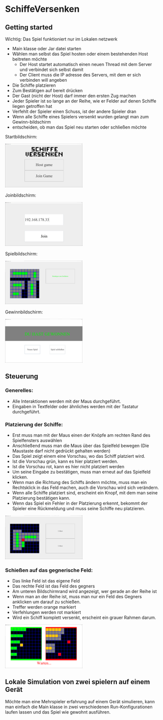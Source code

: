# SchiffeVersenken
## Getting started

Wichtig: Das Spiel funktioniert nur im Lokalen netzwerk

- Main klasse oder Jar datei starten
- Wählen man selbst das Spiel hosten oder einem bestehenden Host beitreten möchte
  - Der Host startet automatisch einen neuen Thread mit dem Server und verbindet sich selbst damit
  - Der Client muss die IP adresse des Servers, mit dem er sich verbinden will angeben
- Die Schiffe platzieren
- Zum Bestätigen auf bereit drücken
- Der Gast (nicht der Host) darf immer den ersten Zug machen
- Jeder Spieler ist so lange an der Reihe, wie er Felder auf denen Schiffe liegen getroffen hat
- Verfehlt der Spieler einen Schuss, ist der andere Spieler dran
- Wenn alle Schiffe eines Spielers versenkt wurden gelangt man zum Gewinn-bildschirm
- entscheiden, ob man das Spiel neu starten oder schließen möchte

Startbildschirm:

<img src="readmeImages/startBildschirm.png" width="50%">

Joinbildschirm:

<img src="readmeImages/joinBildschirm.png" width="50%">

Spielbildschirm:

<img src="readmeImages/spielBildschirm.png" width="50%">

Gewinnbildschirm: 

<img src="readmeImages/gewinnBildschirm.png" width="50%">

## Steuerung

### Generelles:
- Alle Interaktionen werden mit der Maus durchgeführt.
- Eingaben in Textfelder oder ähnliches werden mit der Tastatur durchgeführt.

### Platzierung der Schiffe:
- Erst muss man mit der Maus einen der Knöpfe am rechten Rand des Spielfensters auswählen
- Anschließend muss man die Maus über das Spielfeld bewegen (Die Maustaste darf nicht gedrückt gehalten werden)
- Das Spiel zeigt einem eine Vorschau, wo das Schiff platziert wird.
- Ist die Vorschau grün, kann es hier platziert werden.
- Ist die Vorschau rot, kann es hier nicht platziert werden
- Um seine Eingabe zu bestätigen, muss man erneut auf das Spielfeld klicken.
- Wenn man die Richtung des Schiffs ändern möchte, muss man ein Rechtsklick in das Feld machen, auch die Vorschau wird sich verändern.
- Wenn alle Schiffe platziert sind, erscheint ein Knopf, mit dem man seine Platzierung bestätigen kann.
- Wenn das Spiel ein Fehler in der Platzierung erkennt, bekommt der Spieler eine Rückmeldung und muss seine Schiffe neu platzieren.

<img src="readmeImages/platzierung.png" width="50%">

### Schießen auf das gegnerische Feld:
- Das linke Feld ist das eigene Feld
- Das rechte Feld ist das Feld des gegners
- Am unteren Bildschirmrand wird angezeigt, wer gerade an der Reihe ist
- Wenn man an der Reihe ist, muss man nur ein Feld des Gegners anklicken um darauf zu schießen.
- Treffer werden orange markiert
- Verfehlungen werden rot markiert
- Wird ein Schiff komplett versenkt, erscheint ein grauer Rahmen darum.

<img src="readmeImages/schussGeschichte.png" width="50%">


## Lokale Simulation von zwei spielern auf einem Gerät
Möchte man eine Mehrspieler erfahrung auf einem Gerät simulieren, kann man einfach die Main klasse in zwei verschiedenen
Run-Konfigurationen laufen lassen und das Spiel wie gewohnt ausführen.